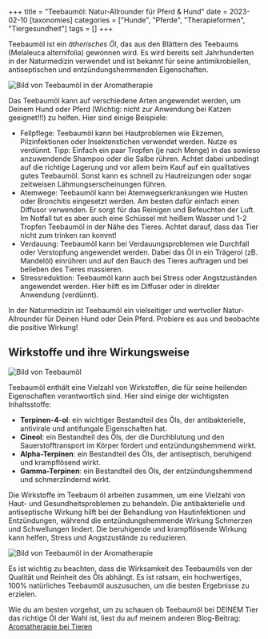 +++
title = "Teebaumöl: Natur-Allrounder für Pferd & Hund"
date = 2023-02-10
[taxonomies]
categories = ["Hunde", "Pferde", "Therapieformen", "Tiergesundheit"]
tags = []
+++

Teebaumöl ist ein *ätherisches Öl*, das aus den Blättern des Teebaums (Melaleuca alternifolia) gewonnen wird. Es wird bereits seit Jahrhunderten in der Naturmedizin verwendet und ist bekannt für seine antimikrobiellen, antiseptischen und entzündungshemmenden Eigenschaften.
<!-- more -->

<img src="https://tierheilpraxis-jessican.de/img/blog/teebaumoel_1.png" alt="Bild von Teebaumöl in der Aromatherapie" style="max-width: 100%" loading="lazy"/>

Das Teebaumöl kann auf verschiedene Arten angewendet werden, um Deinem Hund oder Pferd (Wichtig: nicht zur Anwendung bei Katzen geeignet!!!) zu helfen. Hier sind einige Beispiele:

- Fellpflege: Teebaumöl kann bei Hautproblemen wie Ekzemen, Pilzinfektionen oder Insektenstichen verwendet werden. Nutze es verdünnt. Tipp:  Einfach ein paar Tropfen (je nach Menge) in das sowieso anzuwendende Shampoo oder die Salbe rühren. Achtet dabei unbedingt auf die richtige Lagerung und vor allem beim Kauf auf ein qualitatives gutes Teebaumöl. Sonst kann es schnell zu Hautreizungen oder sogar zeitweisen Lähmungserscheinungen führen.
- Atemwege: Teebaumöl kann bei Atemwegserkrankungen wie Husten oder Bronchitis eingesetzt werden. Am besten dafür einfach einen Diffusor verwenden. Er sorgt für das Reinigen und Befeuchten der Luft. Im Notfall tut es aber auch eine Schüssel mit heißem Wasser und 1-2 Tropfen Teebaumöl in der Nähe des Tieres. Achtet darauf, dass das Tier nicht zum trinken ran kommt! 
- Verdauung: Teebaumöl kann bei Verdauungsproblemen wie Durchfall oder Verstopfung angewendet werden. Dabei das Öl in ein Trägerol (zB. Mandelöl) einrühren und auf den Bauch des Tieres auftragen und bei belieben des Tieres massieren.
- Stressreduktion: Teebaumöl kann auch bei Stress oder Angstzuständen angewendet werden. Hier hilft es im Diffuser oder in direkter Anwendung (verdünnt).

In der Naturmedizin ist Teebaumöl ein vielseitiger und wertvoller Natur-Allrounder für Deinen Hund oder Dein Pferd. Probiere es aus und beobachte die positive Wirkung!

## Wirkstoffe und ihre Wirkungsweise
<img src="https://tierheilpraxis-jessican.de/img/blog/teebaumoel_2.png" alt="Bild von Teebaumöl" style="max-width: 100%" loading="lazy"/>

Teebaumöl enthält eine Vielzahl von Wirkstoffen, die für seine heilenden Eigenschaften verantwortlich sind. Hier sind einige der wichtigsten Inhaltsstoffe:

- **Terpinen-4-ol**: ein wichtiger Bestandteil des Öls, der antibakterielle, antivirale und antifungale Eigenschaften hat.
- **Cineol**: ein Bestandteil des Öls, der die Durchblutung und den Sauerstofftransport im Körper fördert und entzündungshemmend wirkt.
- **Alpha-Terpinen**: ein Bestandteil des Öls, der antiseptisch, beruhigend und krampflösend wirkt.
- **Gamma-Terpinen**: ein Bestandteil des Öls, der entzündungshemmend und schmerzlindernd wirkt.

Die Wirkstoffe im Teebaum öl arbeiten zusammen, um eine Vielzahl von Haut- und Gesundheitsproblemen zu behandeln. Die antibakterielle und antiseptische Wirkung hilft bei der Behandlung von Hautinfektionen und Entzündungen, während die entzündungshemmende Wirkung Schmerzen und Schwellungen lindert. Die beruhigende und krampflösende Wirkung kann helfen, Stress und Angstzustände zu reduzieren.

<img src="https://tierheilpraxis-jessican.de/img/blog/teebaumoel_3.png" alt="Bild von Teebaumöl in der Aromatherapie" style="max-width: 100%" loading="lazy"/>

Es ist wichtig zu beachten, dass die Wirksamkeit des Teebaumöls von der Qualität und Reinheit des Öls abhängt. Es ist ratsam, ein hochwertiges, 100% natürliches Teebaumöl auszusuchen, um die besten Ergebnisse zu erzielen.

Wie du am besten vorgehst, um zu schauen ob Teebaumöl bei DEINEM Tier das richtige Öl der Wahl ist, liest du auf meinem anderen Blog-Beitrag:
<a href="https://tierheilpraxis-jessican.de/pages/blog/aroma-tiere/" title="Aromatherapie bei Tieren">Aromatherapie bei Tieren</a>